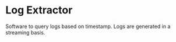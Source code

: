 # Log Extractor

Software to query logs based on timestamp. Logs are generated in a streaming basis.
